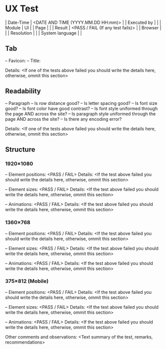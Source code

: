 # UX Test

| Date-Time | <DATE AND TIME (YYYY.MM.DD HH:mm)> |
| Executed by | <TESTED BY> |
| Module | UI |
| Page | <PAGE> |
| Result | <PASS / FAIL (If any test fails)> |
| Browser | <Browser with version number> |
| Resolution | <Screen resoulution> |
| System language | <Default system lang> |

## Tab
<This section is about the browser tab of the page>
– Favicon: <Missing / Wrong / OK>
– Title: <Missing / Wrong / OK>

Details:
<If one of the tests above failed you should write the details here, otherwise, ommit this section>

## Readability
<Overall readability of the page>
– Paragraph
    – Is row distance good?
    – Is letter spacing good?
    – Is font size good?
    – Is font color have good contrast?
    – Is font style uniformed through the page AND across the site?
    – Is paragraph style uniformed through the page AND across the site?
    – Is there any encoding error?

Details:
<If one of the tests above failed you should write the details here, otherwise, ommit this section>

## Structure
<Element positions and sizes>

### 1920×1080
– Element positions: <PASS / FAIL>
Details:
<If the test above failed you should write the details here, otherwise, ommit this section>

– Element sizes: <PASS / FAIL>
Details:
<If the test above failed you should write the details here, otherwise, ommit this section>

– Animations: <PASS / FAIL>
Details:
<If the test above failed you should write the details here, otherwise, ommit this section>

### 1360×768
– Element positions: <PASS / FAIL>
Details:
<If the test above failed you should write the details here, otherwise, ommit this section>

– Element sizes: <PASS / FAIL>
Details:
<If the test above failed you should write the details here, otherwise, ommit this section>

– Animations: <PASS / FAIL>
Details:
<If the test above failed you should write the details here, otherwise, ommit this section>

### 375×812 (Mobile)
– Element positions: <PASS / FAIL>
Details:
<If the test above failed you should write the details here, otherwise, ommit this section>

– Element sizes: <PASS / FAIL>
Details:
<If the test above failed you should write the details here, otherwise, ommit this section>

– Animations: <PASS / FAIL>
Details:
<If the test above failed you should write the details here, otherwise, ommit this section>

Other comments and observations:
<Text summary of the test, remarks, recommendations>